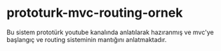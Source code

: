 # prototurk-mvc-routing-ornek
Bu sistem prototürk youtube kanalında anlatılarak hazıranmış ve mvc'ye başlangıç ve routing sisteminin mantığını anlatmaktadır.
